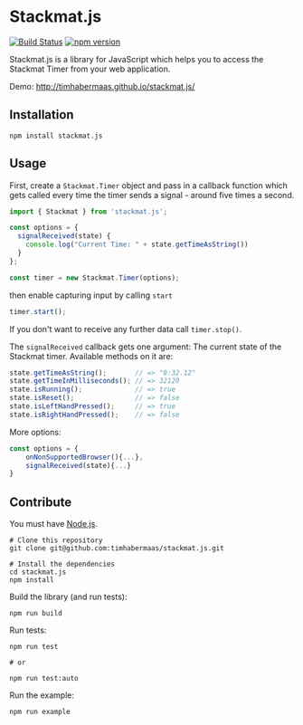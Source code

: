 # Stackmat.js

[![Build Status](https://travis-ci.org/timhabermaas/stackmat.js.svg?branch=master)](https://travis-ci.org/timhabermaas/stackmat.js)
[![npm version](https://badge.fury.io/js/stackmat.js.svg)](https://www.npmjs.com/package/stackmat.js)

Stackmat.js is a library for JavaScript which helps you to access the Stackmat Timer from your web application.

Demo: http://timhabermaas.github.io/stackmat.js/

## Installation
```shell
npm install stackmat.js
```

## Usage

First, create a `Stackmat.Timer` object and pass in a callback function which gets called every time the timer sends a signal - around five times a second.

```javascript
import { Stackmat } from 'stackmat.js';

const options = {
  signalReceived(state) {
    console.log("Current Time: " + state.getTimeAsString())
  }
};

const timer = new Stackmat.Timer(options);
```

then enable capturing input by calling `start`

```javascript
timer.start();
```

If you don't want to receive any further data call `timer.stop()`.

The `signalReceived` callback gets one argument: The current state of the Stackmat timer.
Available methods on it are:

```javascript
state.getTimeAsString();       // => "0:32.12"
state.getTimeInMilliseconds(); // => 32120
state.isRunning();             // => true
state.isReset();               // => false
state.isLeftHandPressed();     // => true
state.isRightHandPressed();    // => false
```

More options:

```javascript
const options = {
    onNonSupportedBrowser(){...},
    signalReceived(state){...}
}
```


## Contribute

You must have [Node.js](https://nodejs.org).

```shell
# Clone this repository
git clone git@github.com:timhabermaas/stackmat.js.git

# Install the dependencies
cd stackmat.js
npm install
```

Build the library  (and run tests):

```shell
npm run build
```

Run tests:

```shell
npm run test

# or

npm run test:auto
```

Run the example:

```shell
npm run example
```
